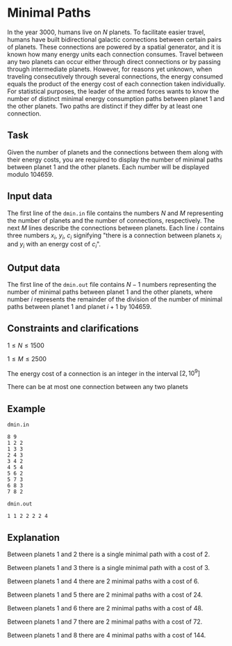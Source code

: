 # Minimal Paths

In the year $3000$, humans live on $N$ planets. To facilitate easier travel, humans have built bidirectional galactic connections between certain pairs of planets. These connections are powered by a spatial generator, and it is known how many energy units each connection consumes. Travel between any two planets can occur either through direct connections or by passing through intermediate planets. However, for reasons yet unknown, when traveling consecutively through several connections, the energy consumed equals the product of the energy cost of each connection taken individually. For statistical purposes, the leader of the armed forces wants to know the number of distinct minimal energy consumption paths between planet $1$ and the other planets. Two paths are distinct if they differ by at least one connection.

## Task

Given the number of planets and the connections between them along with their energy costs, you are required to display the number of minimal paths between planet $1$ and the other planets. Each number will be displayed modulo $104659$.

## Input data

The first line of the `dmin.in` file contains the numbers $N$ and $M$ representing the number of planets and the number of connections, respectively. The next $M$ lines describe the connections between planets. Each line $i$ contains three numbers $x_i$, $y_i$, $c_i$ signifying "there is a connection between planets $x_i$ and $y_i$ with an energy cost of $c_i$".

## Output data

The first line of the `dmin.out` file contains $N-1$ numbers representing the number of minimal paths between planet $1$ and the other planets, where number $i$ represents the remainder of the division of the number of minimal paths between planet $1$ and planet $i+1$ by $104659$.

## Constraints and clarifications

$1 \leq N \leq 1500$

$1 \leq M \leq 2500$

The energy cost of a connection is an integer in the interval $[2, 10^9]$

There can be at most one connection between any two planets

## Example

`dmin.in` 
```
8 9 
1 2 2 
1 3 3 
2 4 3 
3 4 2 
4 5 4 
5 6 2 
5 7 3 
6 8 3 
7 8 2 
```

`dmin.out` 
```
1 1 2 2 2 2 4 
```

## Explanation

Between planets $1$ and $2$ there is a single minimal path with a cost of $2$.

Between planets $1$ and $3$ there is a single minimal path with a cost of $3$.

Between planets $1$ and $4$ there are $2$ minimal paths with a cost of $6$.

Between planets $1$ and $5$ there are $2$ minimal paths with a cost of $24$.

Between planets $1$ and $6$ there are $2$ minimal paths with a cost of $48$.

Between planets $1$ and $7$ there are $2$ minimal paths with a cost of $72$.

Between planets $1$ and $8$ there are $4$ minimal paths with a cost of $144$.